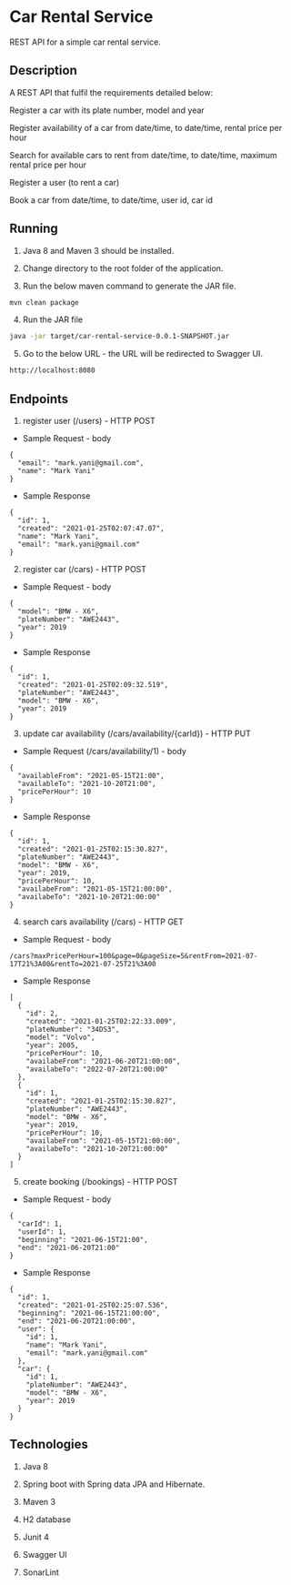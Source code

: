 # Car Rental Service 

REST API for a simple car rental service.
 
## Description

A REST API that fulfil the requirements detailed below:

Register a car with its plate number, model and year

Register availability of a car from date/time, to date/time, rental price per hour

Search for available cars to rent from date/time, to date/time, maximum rental price per hour

Register a user (to rent a car)

Book a car from date/time, to date/time, user id, car id

## Running

1. Java 8 and Maven 3 should be installed.

2. Change directory to the root folder of the application.

3. Run the below maven command to generate the JAR file.

```bash
mvn clean package
```

4. Run the JAR file

```bash
java -jar target/car-rental-service-0.0.1-SNAPSHOT.jar
```

5. Go to the below URL - the URL will be redirected to Swagger UI.

```bash
http://localhost:8080
```

## Endpoints

1. register user (/users) - HTTP POST

- Sample Request - body

```
{
  "email": "mark.yani@gmail.com",
  "name": "Mark Yani"
}
```

- Sample Response

```
{
  "id": 1,
  "created": "2021-01-25T02:07:47.07",
  "name": "Mark Yani",
  "email": "mark.yani@gmail.com"
}
```

2. register car (/cars) - HTTP POST

- Sample Request - body

```
{
  "model": "BMW - X6",
  "plateNumber": "AWE2443",
  "year": 2019
}
```

- Sample Response

```
{
  "id": 1,
  "created": "2021-01-25T02:09:32.519",
  "plateNumber": "AWE2443",
  "model": "BMW - X6",
  "year": 2019
}
```

3. update car availability (/cars/availability/{carId}) - HTTP PUT

- Sample Request (/cars/availability/1) - body

```
{
  "availableFrom": "2021-05-15T21:00",
  "availableTo": "2021-10-20T21:00",
  "pricePerHour": 10
}
```

- Sample Response

```
{
  "id": 1,
  "created": "2021-01-25T02:15:30.827",
  "plateNumber": "AWE2443",
  "model": "BMW - X6",
  "year": 2019,
  "pricePerHour": 10,
  "availabeFrom": "2021-05-15T21:00:00",
  "availabeTo": "2021-10-20T21:00:00"
}
```

4. search cars availability (/cars) - HTTP GET

- Sample Request - body

```
/cars?maxPricePerHour=100&page=0&pageSize=5&rentFrom=2021-07-17T21%3A00&rentTo=2021-07-25T21%3A00
```

- Sample Response

```
[
  {
    "id": 2,
    "created": "2021-01-25T02:22:33.009",
    "plateNumber": "34DS3",
    "model": "Volvo",
    "year": 2005,
    "pricePerHour": 10,
    "availabeFrom": "2021-06-20T21:00:00",
    "availabeTo": "2022-07-20T21:00:00"
  },
  {
    "id": 1,
    "created": "2021-01-25T02:15:30.827",
    "plateNumber": "AWE2443",
    "model": "BMW - X6",
    "year": 2019,
    "pricePerHour": 10,
    "availabeFrom": "2021-05-15T21:00:00",
    "availabeTo": "2021-10-20T21:00:00"
  }
]
```

5. create booking (/bookings) - HTTP POST

- Sample Request - body

```
{
  "carId": 1,
  "userId": 1,
  "beginning": "2021-06-15T21:00",
  "end": "2021-06-20T21:00"  
}
```

- Sample Response

```
{
  "id": 1,
  "created": "2021-01-25T02:25:07.536",
  "beginning": "2021-06-15T21:00:00",
  "end": "2021-06-20T21:00:00",
  "user": {
    "id": 1,
    "name": "Mark Yani",
    "email": "mark.yani@gmail.com"
  },
  "car": {
    "id": 1,
    "plateNumber": "AWE2443",
    "model": "BMW - X6",
    "year": 2019
  }
}
```

## Technologies

1. Java 8

2. Spring boot with Spring data JPA and Hibernate.

3. Maven 3

4. H2 database

5. Junit 4

6. Swagger UI

7. SonarLint
